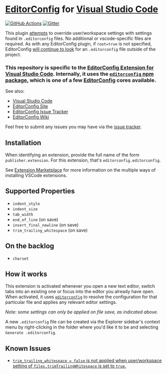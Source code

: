 # [EditorConfig][] for [Visual Studio Code][]

[![GitHub Actions][actions-img]][actions] [![Gitter][chat-img]][chat]

[actions-img]: https://github.com/editorconfig/editorconfig-vscode/actions/workflows/test.yml/badge.svg
[actions]: https://github.com/editorconfig/editorconfig-vscode/actions
[chat-img]:
  https://img.shields.io/badge/Gitter-Join_the_EditorConfig_VSCode_chat-brightgreen.png?style=flat-square
[chat]: https://gitter.im/editorconfig/editorconfig-vscode

This plugin [attempts](#known-issues) to override user/workspace settings with
settings found in `.editorconfig` files. No additional or vscode-specific files
are required. As with any EditorConfig plugin, if `root=true` is not specified,
EditorConfig [will continue to look](https://editorconfig.org/#file-location)
for an `.editorconfig` file outside of the project.

### This repository is specific to the [EditorConfig Extension for Visual Studio Code](https://marketplace.visualstudio.com/items?itemName=EditorConfig.EditorConfig). Internally, it uses the [`editorconfig` npm package](https://www.npmjs.com/package/editorconfig), which is one of a few [EditorConfig](https://editorconfig.org) cores available.

See also:

- [Visual Studio Code](https://code.visualstudio.com/)
- [EditorConfig Site](https://editorconfig.org)
- [EditorConfig Issue Tracker](https://github.com/editorconfig/editorconfig/issues)
- [EditorConfig Wiki](https://github.com/editorconfig/editorconfig/wiki)

Feel free to submit any issues you may have via the
[issue tracker](https://github.com/editorconfig/editorconfig-vscode/issues).

## Installation

When identifying an extension, provide the full name of the form
`publisher.extension`. For this extension, that's `editorconfig.editorconfig`.

See
[Extension Marketplace](https://code.visualstudio.com/docs/editor/extension-gallery)
for more information on the multiple ways of installing VSCode extensions.

## Supported Properties

- `indent_style`
- `indent_size`
- `tab_width`
- `end_of_line` (on save)
- `insert_final_newline` (on save)
- `trim_trailing_whitespace` (on save)

## On the backlog

- `charset`

## How it works

This extension is activated whenever you open a new text editor, switch tabs
into an existing one or focus into the editor you already have open. When
activated, it uses [`editorconfig`](https://www.npmjs.com/package/editorconfig)
to resolve the configuration for that particular file and applies any relevant
editor settings.

_Note: some settings can only be applied on file save, as indicated above._

A new `.editorconfig` file can be created via the Explorer sidebar's context
menu by right-clicking in the folder where you'd like it to be and selecting
`Generate .editorconfig`.

## Known Issues

- [`trim_trailing_whitespace = false` is not applied when user/workspace setting of `files.trimTrailingWhitespace` is set to `true`.](https://github.com/editorconfig/editorconfig-vscode/issues/153)

[visual studio code]: https://code.visualstudio.com/
[editorconfig]: https://editorconfig.org/
